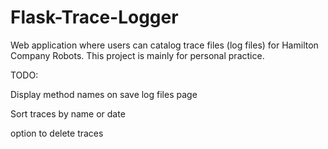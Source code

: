 # Flask-Trace-Logger
Web application where users can catalog trace files (log files) for Hamilton Company Robots. This project is mainly for personal practice.

TODO:

Display method names on save log files page

Sort traces by name or date

option to delete traces


